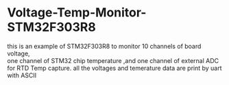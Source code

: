# Voltage-Temp-Monitor-STM32F303R8  
this is an example of STM32F303R8 to monitor 10 channels of board voltage,  
one channel of STM32 chip temperature ,and one channel of external ADC for RTD Temp capture.
all the voltages and temerature data are print by uart with ASCII
